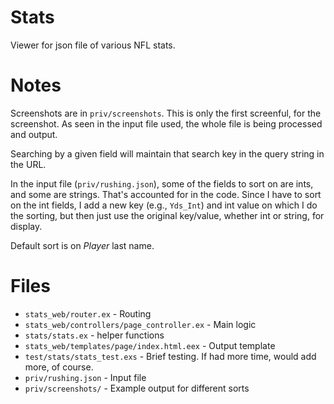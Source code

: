 # Stats

Viewer for json file of various NFL stats.

# Notes

Screenshots are in `priv/screenshots`. This is only the first screenful, 
for the screenshot. As seen in the input file used, the whole file
is being processed and output.

Searching by a given field will maintain that search key
in the query string in the URL.

In the input file (`priv/rushing.json`), some of the fields
to sort on are ints, and some are strings. That's accounted
for in the code. Since I have to sort on the int fields,
I add a new key (e.g., `Yds_Int`) and int value on which
I do the sorting, but then just use the original key/value,
whether int or string, for display.

Default sort is on *Player* last name.


# Files

* `stats_web/router.ex` - Routing
* `stats_web/controllers/page_controller.ex` - Main logic
* `stats/stats.ex` - helper functions
* `stats_web/templates/page/index.html.eex` - Output template
* `test/stats/stats_test.exs` - Brief testing. If had more time,
would add more, of course.
* `priv/rushing.json` - Input file
* `priv/screenshots/` - Example output for different sorts
